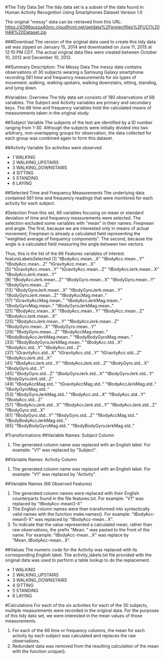 
#The Tidy Data Set
The tidy data set is a subset of the data found in: Human Activity Recognition Using Smartphones Dataset
Version 1.0

The original "messy" data can be retrieved from this URL: https://d396qusza40orc.cloudfront.net/getdata%2Fprojectfiles%2FUCI%20HAR%20Dataset.zip

###Download
The version of the original data used to create this tidy data set was zipped on January 15, 2014 and downloaded on June 11, 2015 at 12:10 PM CDT. The actual original data files were created between October 10, 2012 and December 10, 2012.

##Summary Description: The Messy Data
The messy data contains observations of 30 subjects wearing a Samsung Galaxy smartphone recording 561 time and frequency measurements for six types of movement: walking, walking upstairs, walking downstairs, sitting, standing, and lying down.

#Variables: Overview
The tidy data set consists of 180 observations of 68 variables.
The Subject and Activity variables are primary and secondary keys.
The 66 time and frequency variables hold the calculated means of measurements taken in the original study.

##Subject Variable
The subjects of the test are identified by a ID number ranging from 1-30.
Although the subjects were initially divided into two arbitrary, non-overlapping groups for observation, the data collected for each group was combined again to form this dataset. 

##Activity Variable
Six activities were observed. 
* 1 WALKING
* 2 WALKING_UPSTAIRS
* 3 WALKING_DOWNSTAIRS
* 4 SITTING
* 5 STANDING
* 6 LAYING

##Selected Time and Frequency Measurements
The underlying data contained 561 time and frequency readings that were monitored for each activity for each subject.

#Selection
From this set, 66 variables focusing on mean or standard deviation of time and frequency measurements were selected. 
The selection excluded some variables with "mean" in their names: Freqmean and angle. The first, because we are interested only in means of actual movement; Freqmean is already a calculated field representing the "weighted average of frequency components". The second, because the angle is a calculated field measuring the angle between two vectors.

Thus, this is the list of the 66 Features variables of interest.
featureLabelsSelected
 [1] "tBodyAcc.mean...X"           "tBodyAcc.mean...Y"           "tBodyAcc.mean...Z"           "tGravityAcc.mean...X"       
 [5] "tGravityAcc.mean...Y"        "tGravityAcc.mean...Z"        "tBodyAccJerk.mean...X"       "tBodyAccJerk.mean...Y"      
 [9] "tBodyAccJerk.mean...Z"       "tBodyGyro.mean...X"          "tBodyGyro.mean...Y"          "tBodyGyro.mean...Z"         
[13] "tBodyGyroJerk.mean...X"      "tBodyGyroJerk.mean...Y"      "tBodyGyroJerk.mean...Z"      "tBodyAccMag.mean.."         
[17] "tGravityAccMag.mean.."       "tBodyAccJerkMag.mean.."      "tBodyGyroMag.mean.."         "tBodyGyroJerkMag.mean.."    
[21] "fBodyAcc.mean...X"           "fBodyAcc.mean...Y"           "fBodyAcc.mean...Z"           "fBodyAccJerk.mean...X"      
[25] "fBodyAccJerk.mean...Y"       "fBodyAccJerk.mean...Z"       "fBodyGyro.mean...X"          "fBodyGyro.mean...Y"         
[29] "fBodyGyro.mean...Z"          "fBodyAccMag.mean.."          "fBodyBodyAccJerkMag.mean.."  "fBodyBodyGyroMag.mean.."    
[33] "fBodyBodyGyroJerkMag.mean.." "tBodyAcc.std...X"            "tBodyAcc.std...Y"            "tBodyAcc.std...Z"           
[37] "tGravityAcc.std...X"         "tGravityAcc.std...Y"         "tGravityAcc.std...Z"         "tBodyAccJerk.std...X"       
[41] "tBodyAccJerk.std...Y"        "tBodyAccJerk.std...Z"        "tBodyGyro.std...X"           "tBodyGyro.std...Y"          
[45] "tBodyGyro.std...Z"           "tBodyGyroJerk.std...X"       "tBodyGyroJerk.std...Y"       "tBodyGyroJerk.std...Z"      
[49] "tBodyAccMag.std.."           "tGravityAccMag.std.."        "tBodyAccJerkMag.std.."       "tBodyGyroMag.std.."         
[53] "tBodyGyroJerkMag.std.."      "fBodyAcc.std...X"            "fBodyAcc.std...Y"            "fBodyAcc.std...Z"           
[57] "fBodyAccJerk.std...X"        "fBodyAccJerk.std...Y"        "fBodyAccJerk.std...Z"        "fBodyGyro.std...X"          
[61] "fBodyGyro.std...Y"           "fBodyGyro.std...Z"           "fBodyAccMag.std.."           "fBodyBodyAccJerkMag.std.."  
[65] "fBodyBodyGyroMag.std.."      "fBodyBodyGyroJerkMag.std.." 


#Transformations
##Variable Names: Subject Column
1. The generated column name was replaced with an English label.
For example: "V1" was replaced by "Subject".

##Variable Names: Activity Column
1. The generated column name was replaced with an English label.
For example: "V1" was replaced by "Activity".

##Variable Names (66 Observed Features)
1. The generated column names were replaced with their English counterparts found in the file features.txt.
For example: "V1" was replaced by "tBodyAcc-mean()-X"
2. The English column names were then transformed into syntactically valid names with the function make.names().
For example: "tBodyAcc-mean()-X" was replaced by "tBodyAcc-mean...X".
3. To indicate that the value represented a calculated mean, rather than raw observations, the prefix "Mean: " was pasted to the front of the name.
For example: "tBodyAcc-mean...X" was replace by "Mean..tBodyAcc-mean...X".

##Values
The numeric code for the Activity was replaced with its corresponding English label. 
The activity_labels.txt file provided with the original data was used to perform a table lookup to do the replacement.
* 1 WALKING
* 2 WALKING_UPSTAIRS
* 3 WALKING_DOWNSTAIRS
* 4 SITTING
* 5 STANDING
* 6 LAYING

#Calculations
For each of the six activities for each of the 30 subjects, multiple measurements were recorded in the original data.
For the purposes of this tidy data set, we were interested in the mean values of those measurements.


1. For each of the 66 time or frequency columns, the mean for each activity by each subject was calculated and replaces the raw observations.
2. Redundant data was removed from the resulting calculation of the mean with the function unique().
